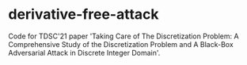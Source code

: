 # derivative-free-attack
Code for TDSC'21 paper 'Taking Care of The Discretization Problem: A Comprehensive Study of the Discretization Problem and A Black-Box Adversarial Attack in Discrete Integer Domain'.
